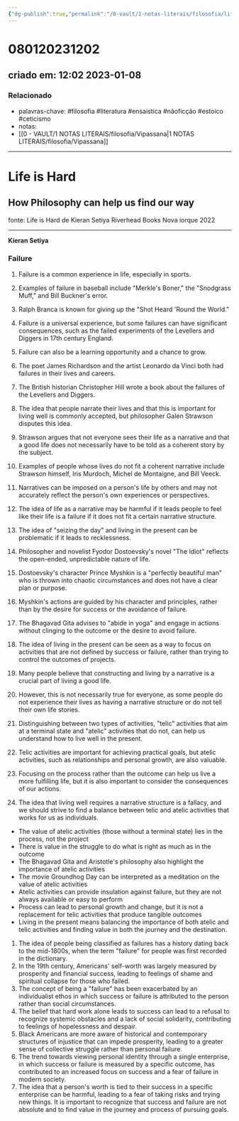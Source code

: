 ```yaml
---
{"dg-publish":true,"permalink":"/0-vault/1-notas-literais/filosofia/life-is-hard-failure/","tags":["filosofia","literatura","ensaistica","nãoficção","estoico","ceticismo"],"dgHomeLink":true,"dgShowLocalGraph":true,"dgShowFileTree":true,"dgEnableSearch":true}
---
```


# 080120231202
## criado em: 12:02 2023-01-08

### Relacionado
- palavras-chave: #filosofia #literatura #ensaistica #nãoficção #estoico #ceticismo 
- notas: 
- [[0 - VAULT/1 NOTAS LITERAIS/filosofia/Vipassana\|1 NOTAS LITERAIS/filosofia/Vipassana]]
---
# Life is Hard
## How Philosophy can help us find our way

fonte: 
Life is Hard de Kieran Setiya
Riverhead Books
Nova iorque 2022

---

**Kieran Setiya**

### Failure

1.  Failure is a common experience in life, especially in sports.
2.  Examples of failure in baseball include "Merkle's Boner," the "Snodgrass Muff," and Bill Buckner's error.
3.  Ralph Branca is known for giving up the "Shot Heard 'Round the World."
4.  Failure is a universal experience, but some failures can have significant consequences, such as the failed experiments of the Levellers and Diggers in 17th century England.
5.  Failure can also be a learning opportunity and a chance to grow.
6.  The poet James Richardson and the artist Leonardo da Vinci both had failures in their lives and careers.
7.  The British historian Christopher Hill wrote a book about the failures of the Levellers and Diggers. 
8.  The idea that people narrate their lives and that this is important for living well is commonly accepted, but philosopher Galen Strawson disputes this idea.
9.  Strawson argues that not everyone sees their life as a narrative and that a good life does not necessarily have to be told as a coherent story by the subject.
10.  Examples of people whose lives do not fit a coherent narrative include Strawson himself, Iris Murdoch, Michel de Montaigne, and Bill Veeck.
11.  Narratives can be imposed on a person's life by others and may not accurately reflect the person's own experiences or perspectives.
12.  The idea of life as a narrative may be harmful if it leads people to feel like their life is a failure if it does not fit a certain narrative structure.
13. The idea of "seizing the day" and living in the present can be problematic if it leads to recklessness. 
14. Philosopher and novelist Fyodor Dostoevsky's novel "The Idiot" reflects the open-ended, unpredictable nature of life.
15.  Dostoevsky's character Prince Myshkin is a "perfectly beautiful man" who is thrown into chaotic circumstances and does not have a clear plan or purpose.
16.  Myshkin's actions are guided by his character and principles, rather than by the desire for success or the avoidance of failure.
17.  The Bhagavad Gita advises to "abide in yoga" and engage in actions without clinging to the outcome or the desire to avoid failure.
18.  The idea of living in the present can be seen as a way to focus on activities that are not defined by success or failure, rather than trying to control the outcomes of projects.

1.  Many people believe that constructing and living by a narrative is a crucial part of living a good life.
2.  However, this is not necessarily true for everyone, as some people do not experience their lives as having a narrative structure or do not tell their own life stories.
3.  Distinguishing between two types of activities, "telic" activities that aim at a terminal state and "atelic" activities that do not, can help us understand how to live well in the present.
4.  Telic activities are important for achieving practical goals, but atelic activities, such as relationships and personal growth, are also valuable.
5.  Focusing on the process rather than the outcome can help us live a more fulfilling life, but it is also important to consider the consequences of our actions.
6.  The idea that living well requires a narrative structure is a fallacy, and we should strive to find a balance between telic and atelic activities that works for us as individuals.
-   The value of atelic activities (those without a terminal state) lies in the process, not the project
-   There is value in the struggle to do what is right as much as in the outcome
-   The Bhagavad Gita and Aristotle's philosophy also highlight the importance of atelic activities
-   The movie Groundhog Day can be interpreted as a meditation on the value of atelic activities
-   Atelic activities can provide insulation against failure, but they are not always available or easy to perform
-   Process can lead to personal growth and change, but it is not a replacement for telic activities that produce tangible outcomes
-   Living in the present means balancing the importance of both atelic and telic activities and finding value in both the journey and the destination.

1.  The idea of people being classified as failures has a history dating back to the mid-1800s, when the term "failure" for people was first recorded in the dictionary.
2.  In the 19th century, Americans' self-worth was largely measured by prosperity and financial success, leading to feelings of shame and spiritual collapse for those who failed.
3.  The concept of being a "failure" has been exacerbated by an individualist ethos in which success or failure is attributed to the person rather than social circumstances.
4.  The belief that hard work alone leads to success can lead to a refusal to recognize systemic obstacles and a lack of social solidarity, contributing to feelings of hopelessness and despair.
5.  Black Americans are more aware of historical and contemporary structures of injustice that can impede prosperity, leading to a greater sense of collective struggle rather than personal failure.
6.  The trend towards viewing personal identity through a single enterprise, in which success or failure is measured by a specific outcome, has contributed to an increased focus on success and a fear of failure in modern society.
7.  The idea that a person's worth is tied to their success in a specific enterprise can be harmful, leading to a fear of taking risks and trying new things. It is important to recognize that success and failure are not absolute and to find value in the journey and process of pursuing goals.